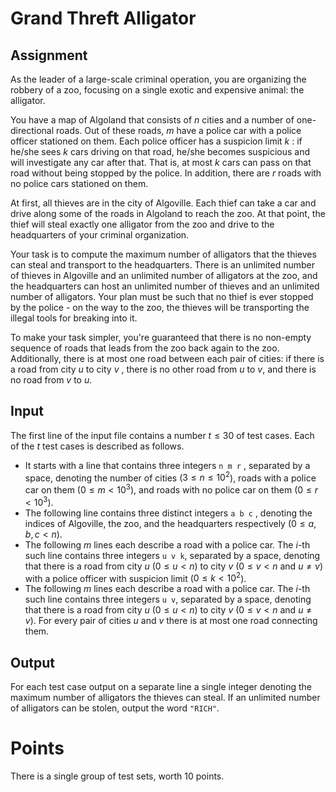 # Grand Threft Alligator
## Assignment
As the leader of a large-scale criminal operation, you are organizing the robbery of a zoo, focusing on a single exotic and expensive animal: the alligator.

You have a map of Algoland that consists of $n$ cities and a number of one-directional roads. Out of these roads, $m$ have a police car with a police officer stationed on them. Each police officer has a suspicion limit $k$ : if he/she sees $k$  cars driving on that road, he/she becomes suspicious and will investigate any car after that. That is, at most $k$ cars can pass on that road without being stopped by the police. In addition, there are $r$ roads with no police cars stationed on them.

At first, all thieves are in the city of Algoville. Each thief can take a car and drive along some of the roads in Algoland to reach the zoo. At that point, the thief will steal exactly one alligator from the zoo and drive to the headquarters of your criminal organization.

Your task is to compute the maximum number of alligators that the thieves can steal and transport to the headquarters. There is an unlimited number of thieves in Algoville and an unlimited number of alligators at the zoo, and the headquarters can host an unlimited number of thieves and an unlimited number of alligators. Your plan must be such that no thief is ever stopped by the police - on the way to the zoo, the thieves will be transporting the illegal tools for breaking into it.

To make your task simpler, you're guaranteed that there is no non-empty sequence of roads that leads from the zoo back again to the zoo. Additionally, there is at most one road between each pair of cities: if there is a road from city $u$ to city $v$ , there is no other road from $u$ to $v$, and there is no road from $v$ to $u$.

## Input
The first line of the input file contains a number $t \leq 30$ of test cases. Each of the $t$ test cases is described as follows.

* It starts with a line that contains three integers `n m r` , separated by a space, denoting the number of cities ($3 \leq n \leq 10^2$), roads with a police car on them ($0 \leq m < 10^3$), and roads with no police car on them ($0 \leq r < 10^3$).
* The following line contains three distinct integers `a b c` , denoting the indices of Algoville, the zoo, and the headquarters respectively ($0 \leq a,b,c < n$).
* The following $m$ lines each describe a road with a police car. The $i$-th such line contains three integers `u v k`, separated by a space, denoting that there is a road from city $u$ ($0 \leq u < n$) to city $v$  ($0 \leq v < n$ and $u \neq v$) with a police officer with suspicion limit  ($0 \leq k < 10^2$).
* The following $m$ lines each describe a road with a police car. The $i$-th such line contains three integers `u v`, separated by a space, denoting that there is a road from city $u$ ($0 \leq u < n$) to city $v$  ($0 \leq v < n$ and $u \neq v$). For every pair of cities $u$ and $v$ there is at most one road connecting them.

## Output
For each test case output on a separate line a single integer denoting the maximum number of alligators the thieves can steal. If an unlimited number of alligators can be stolen, output the word `"RICH"`.

# Points
There is a single group of test sets, worth 10 points.

